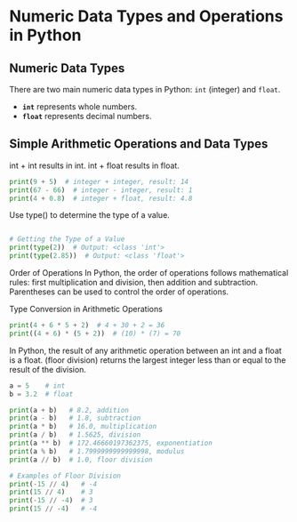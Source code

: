 # Numeric Data Types and Operations in Python

## Numeric Data Types

There are two main numeric data types in Python: `int` (integer) and `float`. 
- **`int`** represents whole numbers.
- **`float`** represents decimal numbers.

## Simple Arithmetic Operations and Data Types

int + int results in int.
int + float results in float.

```python
print(9 + 5)  # integer + integer, result: 14
print(67 - 66)  # integer - integer, result: 1
print(4 + 0.8)  # integer + float, result: 4.8
```
Use type() to determine the type of a value.

```python

# Getting the Type of a Value
print(type(2))  # Output: <class 'int'>
print(type(2.85))  # Output: <class 'float'>

```

Order of Operations
In Python, the order of operations follows mathematical rules: first multiplication and division, then addition and subtraction. Parentheses can be used to control the order of operations.

Type Conversion in Arithmetic Operations

```python
print(4 + 6 * 5 + 2)  # 4 + 30 + 2 = 36
print((4 + 6) * (5 + 2))  # (10) * (7) = 70
```
In Python, the result of any arithmetic operation between an int and a float is a float.
(floor division) returns the largest integer less than or equal to the result of the division.
```python
a = 5    # int
b = 3.2  # float

print(a + b)   # 8.2, addition
print(a - b)   # 1.8, subtraction
print(a * b)   # 16.0, multiplication
print(a / b)   # 1.5625, division
print(a ** b)  # 172.46660197362375, exponentiation
print(a % b)   # 1.7999999999999998, modulus
print(a // b)  # 1.0, floor division

# Examples of Floor Division
print(-15 // 4)   # -4
print(15 // 4)    # 3
print(-15 // -4)  # 3
print(15 // -4)   # -4
```
